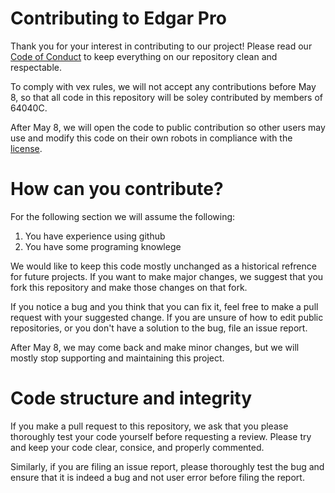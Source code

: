 # Contributing to Edgar Pro
Thank you for your interest in contributing to our project!
Please read our [Code of Conduct](./CODE_OF_CONDUCT.md) to keep everything on our repository clean and respectable.

To comply with vex rules, we will not accept any contributions before May 8, so that all code in this repository will be soley contributed by members of 64040C.

After May 8, we will open the code to public contribution so other users may use and modify this code on their own robots in compliance with the [license](./LICENSE.md).

# How can you contribute?
For the following section we will assume the following:
1. You have experience using github
2. You have some programing knowlege

We would like to keep this code mostly unchanged as a historical refrence for future projects. If you want to make major changes, we suggest that you fork this repository and make those changes on that fork.

If you notice a bug and you think that you can fix it, feel free to make a pull request with your suggested change. If you are unsure of how to edit public repositories, or you don't have a solution to the bug, file an issue report.

After May 8, we may come back and make minor changes, but we will mostly stop supporting and maintaining this project.

# Code structure and integrity
If you make a pull request to this repository, we ask that you please thoroughly test your code yourself before requesting a review. Please try and keep your code clear, consice, and properly commented.

Similarly, if you are filing an issue report, please thoroughly test the bug and ensure that it is indeed a bug and not user error before filing the report.
